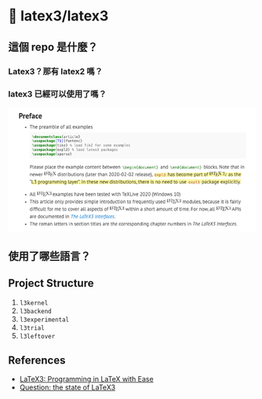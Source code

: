 # 🚀 latex3/latex3

## 這個 repo 是什麼？

### Latex3？那有 latex2 嗎？


### latex3 已經可以使用了嗎？

![20250522231716](https://raw.githubusercontent.com/hsiangjenli/pic-bed/main/images/20250522231716.png)

## 使用了哪些語言？

## Project Structure

1. `l3kernel` 
1. `l3backend`
1. `l3experimental`
1. `l3trial`
1. `l3leftover`

## References
- [LaTeX3: Programming in LaTeX with Ease](https://www.alanshawn.com/latex3-tutorial)
- [Question: the state of LaTeX3](https://www.reddit.com/r/LaTeX/comments/1g2ma5k/question_the_state_of_latex3)
